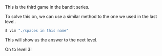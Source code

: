 This is the third game in the bandit series.

To solve this on, we can use a similar method to the one we used in the last level.

```bash
$ vim "./spaces in this name"
```

This will show us the answer to the next level.

On to level 3! 
